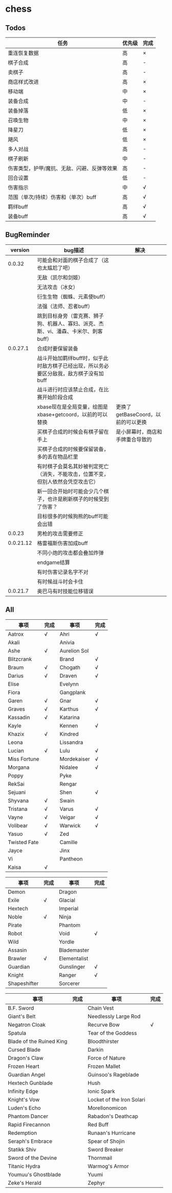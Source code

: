 # chess

## Todos

| 任务 | 优先级 | 完成 |
| ---- | ---- | ---- |
| 重连恢复数据 | 高 | × |
| 棋子合成 | 高 | - |
| 卖棋子 | 高 | - |
| 商店样式改进 | 高 | × |
| 移动端 | 中 | × |
| 装备合成 | 中 | - |
| 装备掉落 | 低 | × |
| 召唤生物 | 中 | × |
| 降星刀 | 低 | × |
| 飓风 | 低 | × |
| 多人对战 | 高 | - |
| 棋子刷新 | 中 | - |
| 伤害类型，护甲/魔抗、无敌、闪避、反弹等效果 | 高 | - |
| 回合设置 | 低 | - |
| 伤害指示 | 中 | √ |
| 范围（单次/持续）伤害和（单次）buff | 高 | √ |
| 羁绊buff | 高 | √ |
| 装备buff | 高 | √ |

## BugReminder

| version | bug描述 | 解决 |
| ---- | ---- | ---- |
| 0.0.32 | 可能会和对面的棋子合成了（这也太尴尬了吧） |  |
|  | 无敌（凯尔和剑姬） |  |
|  | 无法攻击（冰女） |  |
|  | 衍生生物（蜘蛛、元素使buff） |  |
|  | 法强（法师、忍者buff） |  |
|  | 跳到目标身旁（雷克赛、狮子狗、机器人、寡妇、派克、杰斯、vi、潘森、卡米尔、刺客buff） |  |
| 0.0.27.1 | 合成时要保留装备 |  |
|  | 战斗开始加羁绊buff时，似乎此时敌方棋子已经出现，所以务必要区分敌我，敌方棋子没有加buff |  |
|  | 战斗进行时应该禁止合成，在比赛开始阶段合成 |  |
|  | xbase现在是全局变量，绘图是xbase+getcoord，以前的可以替换 | 更换了getBaseCoord，以前的可以更换 |
|  | 买棋子合成的时候会有棋子留在手上 | 是小屏幕时，商店和手牌重合导致的 |
|  | 买棋子合成的时候要保留装备，多的丢在物品栏里 |  |
|  | 有时棋子会莫名其妙被判定死亡（消失，不能攻击，位置不变，但别人依然会凭空攻击它） |  |
|  | 新一回合开始时可能会少几个棋子，也许是刷新棋子的时候受到了伤害？ |  |
|  | 目标很多的时候狗熊的buff可能会出错 |  |
| 0.0.23 | 男枪的攻击需要修正 |  |
| 0.0.21.12 | 格雷福斯伤害加成buff |  |
|  | 不同小炮的攻击都会叠加炸弹 |  |
|  | endgame结算 |  |
|  | 有时伤害记录名字不对 |  |
|  | 有时候战斗时会卡住 |  |
| 0.0.21.7 | 奥巴马有时技能位移错误 |  |

## All

| 事项 | 完成 | 事项 | 完成 |
| ---- | ---- | ---- | ---- |
| Aatrox | √ | Ahri | √ |
| Akali |  | Anivia |  |
| Ashe | √ | Aurelion Sol |  |
| Blitzcrank |  | Brand | √ |
| Braum | √ | Chogath | √ |
| Darius | √ | Draven | √ |
| Elise |  | Evelynn |  |
| Fiora |  | Gangplank |  |
| Garen | √ | Gnar | √ |
| Graves | √ | Karthus | √ |
| Kassadin | √ | Katarina |  |
| Kayle |  | Kennen | √ |
| Khazix | √ | Kindred |  |
| Leona |  | Lissandra |  |
| Lucian | √ | Lulu | √ |
| Miss Fortune |  | Mordekaiser | √ |
| Morgana |  | Nidalee | √ |
| Poppy |  | Pyke |  |
| RekSai |  | Rengar |  |
| Sejuani |  | Shen | √ |
| Shyvana | √ | Swain |  |
| Tristana | √ | Varus | √ |
| Vayne | √ | Veigar | √ |
| Volibear | √ | Warwick | √ |
| Yasuo | √ | Zed |  |
| Twisted Fate |  | Camille |  |
| Jayce |  | Jinx |  |
| Vi |  | Pantheon |  |
| Kaisa | √ |

| 事项 | 完成 | 事项 | 完成 |
| ---- | ---- | ---- | ---- |
| Demon |  | Dragon |  |
| Exile | √ | Glacial |  |
| Hextech |  | Imperial |  |
| Noble | √ | Ninja |  |
| Pirate |  | Phantom |  |
| Robot |  | Void | √ |
| Wild |  | Yordle |  |
| Assasin |  | Blademaster |  |
| Brawler | √ | Elementalist |  |
| Guardian |  | Gunslinger | √ |
| Knight |  | Ranger | √ |
| Shapeshifter |  | Sorcerer |  |

| 事项 | 完成 | 事项 | 完成 |
| ---- | ---- | ---- | ---- |
| B.F. Sword |  | Chain Vest |  |
| Giant's Belt |  | Needlessly Large Rod |  |
| Negatron Cloak |  | Recurve Bow | √ |
| Spatula |  | Tear of the Goddess |  |
| Blade of the Ruined King |  | Bloodthirster |  |
| Cursed Blade |  | Darkin |  |
| Dragon's Claw |  | Force of Nature |  |
| Frozen Heart |  | Frozen Mallet |  |
| Guardian Angel |  | Guinsoo's Rageblade |  |
| Hextech Gunblade |  | Hush |  |
| Infinity Edge |  | Ionic Spark |  |
| Knight's Vow |  | Locket of the Iron Solari |  |
| Luden's Echo |  | Morellonomicon |  |
| Phantom Dancer |  | Rabadon's Deathcap |  |
| Rapid Firecannon |  | Red Buff |  |
| Redemption |  | Runaan's Hurricane |  |
| Seraph's Embrace |  | Spear of Shojin |  |
| Statikk Shiv |  | Sword Breaker |  |
| Sword of the Devine |  | Thornmail |  |
| Titanic Hydra |  | Warmog's Armor |  |
| Youmuu's Ghostblade |  | Yuumi |  |
| Zeke's Herald |  | Zephyr |  |
